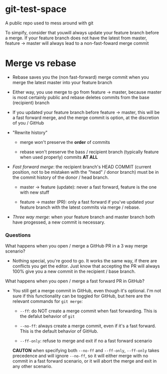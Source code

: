 # git-test-space
A public repo used to mess around with git


To simpify, consider that youwill always update your feature branch before a merge. If your feature branch does not have the latest from master, feature -> master will always lead to a non-fast-foward merge commit

# Merge vs rebase

* Rebase saves you the (non fast-forward) merge commit when you merge the latest master into your feature branch

* Either way, you use merge to go from feature -> master, because master is most certainly public and rebase deletes commits from the base (recipient) branch

* If you updated your feature branch before feature -> master, this will be a fast forward merge, and the merge commit is option, at the discretion of you / GitHub

* "Rewrite history"

  * merge won't preserve the **order** of commits
  
  * rebase won't preserve the bass / recipient branch (typically feature when used properly) commits **AT ALL**
  
* *Fast forward merge*: the recipient branch's HEAD COMMIT (current position, not to be mistaken with the "head" / donor branch) must be in the commit history of the donor / head branch.

  * master -> feature (update): never a fast forward, feature is the one with new stuff
  
  * feature -> master (PR): only a fast forward if you've updated your feature branch with the latest commits via merge / rebase.
  
* *Three way merge*: when your feature branch and master branch both have progessed, a new commit is necessary.

### Questions

What happens when you open / merge a GitHub PR in a 3 way merge scenario?

* Nothing special, you're good to go. It works the same way, if there are conflicts you get the editor. Just know that accepting the PR will always 100% give you a new commit in the recipient / base branch.

What happens when you open / merge a fast forward PR in GitHub?

* You still get a merge commit in GitHub, even though it's optional. I'm not sure if this functionality can be toggled for GitHub, but here are the relevant commands for ```git merge```:

  * ```--ff```: do NOT create a merge commit when fast forwarding. This is the defalut behavior of ```git```
  
  * ```--no-ff```: always create a merge commit, even if it's a fast forward. This is the default behavior of GitHub.
  
  * ```--ff-only```: refuse to merge and exit if no a fast forward scenario
  
  **CAUTON** when specifying both ```--no-ff``` and ```--ff-only```, ```--ff-only``` takes precedence and will ignore ```--no-ff```, so it will either merge with no commit in a fast forward scenario, or it will abort the merge and exit in any other scenario.
